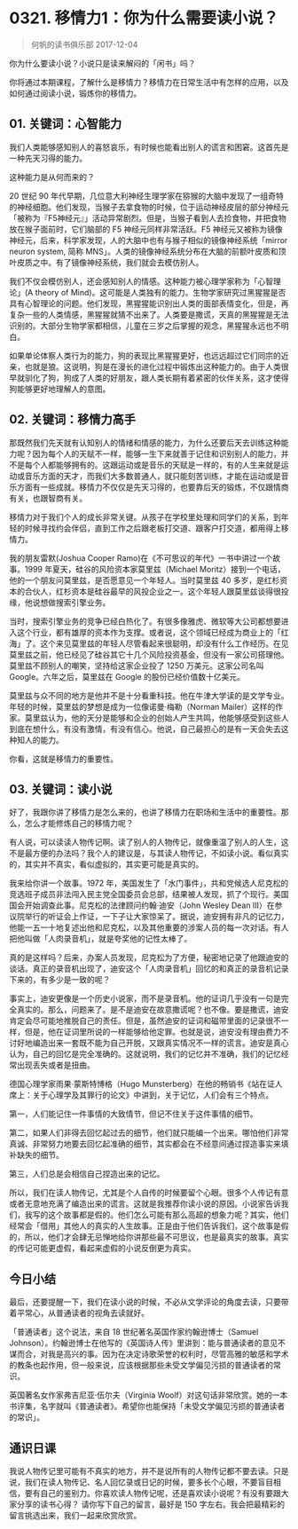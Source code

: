 # 0321. 移情力1：你为什么需要读小说？
> 何帆的读书俱乐部
2017-12-04

你为什么要读小说？小说只是读来解闷的「闲书」吗？

你将通过本期课程，了解什么是移情力？移情力在日常生活中有怎样的应用，以及如何通过阅读小说，锻炼你的移情力。

## 01. 关键词：心智能力

我们人类能够感知别人的喜怒哀乐，有时候也能看出别人的谎言和困窘。这首先是一种先天习得的能力。

这种能力是从何而来的？

20 世纪 90 年代早期，几位意大利神经生理学家在猕猴的大脑中发现了一组奇特的神经细胞。他们发现，当猴子去拿食物的时候，位于运动神经皮层的部分神经元「被称为『F5神经元』」活动异常剧烈。但是，当猴子看到人去捡食物，并把食物放在猴子面前时，它们脑部的 F5 神经元同样非常活跃。F5 神经元又被称为镜像神经元，后来，科学家发现，人的大脑中也有与猴子相似的镜像神经系统「mirror neuron system, 简称 MNS」。人类的镜像神经系统分布在大脑的前额叶皮质和顶叶皮质之中。有了镜像神经系统，我们就会去模仿别人。

我们不仅会模仿别人，还会感知别人的情感。这种能力被心理学家称为「心智理论」(A theory of Mind)。这可能是人类独有的能力。生物学家研究过黑猩猩是否具有心智理论的问题。他们发现，黑猩猩能识别出人类的面部表情变化，但是，再复杂一些的人类情感，黑猩猩就猜不出来了。人类要是撒谎，天真的黑猩猩是无法识别的。大部分生物学家都相信，儿童在三岁之后掌握的观念，黑猩猩永远也不明白。

如果单论体察人类行为的能力，狗的表现比黑猩猩更好，也远远超过它们同宗的近亲，也就是狼。这说明，狗是在漫长的进化过程中锻炼出这种能力的。由于人类很早就驯化了狗，狗成了人类的好朋友，跟人类长期有着紧密的伙伴关系，这才使得狗能够更好地理解人的意图。

## 02. 关键词：移情力高手

那既然我们先天就有认知别人的情绪和情感的能力，为什么还要后天去训练这种能力呢？因为每个人的天赋不一样，能够一生下来就善于记住和识别别人的能力，并不是每个人都能够拥有的。这跟运动或是音乐的天赋是一样的，有的人生来就是运动或音乐方面的天才，而我们大多数普通人，就只能刻苦训练，才能在运动或是音乐方面有一些成就。移情力不仅仅是先天习得的，也要靠后天的锻炼，不仅跟情商有关，也跟智商有关。

移情力对于我们个人的成长非常关键。从孩子在学校里处理和同学们的关系，到年轻的时候寻找约会伴侣，直到工作之后跟老板打交道、跟客户打交道，都用得上移情力。

我的朋友雷默(Joshua Cooper Ramo)在《不可思议的年代》一书中讲过一个故事。1999 年夏天，硅谷的风险资本家莫里兹（Michael Moritz）接到一个电话，他的一个朋友问莫里兹，是否愿意见一个年轻人。当时莫里兹 40 多岁，是红杉资本的合伙人，红杉资本是硅谷最早的风投企业之一。这个年轻人跟莫里兹谈得很投缘，他说想做搜索引擎业务。

当时，搜索引擎业务的竞争已经白热化了。有很多像雅虎、微软等大公司都想要进入这个行业，都有雄厚的资本作为支撑。或者说，这个领域已经成为商业上的「红海」了。这个来见莫里兹的年轻人尽管看起来很聪明，却没有什么工作经历。在见莫里兹之前，他已经见了硅谷其它十几个风险投资基金，但没有一家公司搭理他。莫里兹不顾别人的嘲笑，坚持给这家企业投了 1250 万美元。这家公司名叫 Google。六年之后，莫里兹在 Google 的股份已经价值数十亿美元。

莫里兹与众不同的地方是他并不是十分看重科技。他在牛津大学读的是文学专业。年轻的时候，莫里兹的梦想是成为一位像诺曼·梅勒（Norman Mailer）这样的作家。莫里兹认为，他的天分是能够和企业的创始人产生共鸣，他能够感受到这些人到底在想什么，有没有激情，有没有信心。他说，自己最担心的是有一天会失去这种知人的能力。

你看，这就是移情力的重要性。

## 03. 关键词：读小说

好了，我跟你讲了移情力是怎么来的，也讲了移情力在职场和生活中的重要性。那么，怎么才能修炼自己的移情力呢？

有人说，可以读读人物传记啊。读了别人的人物传记，就像重温了别人的人生，这不是最方便的办法吗？我个人的建议是，与其读人物传记，不如读小说。看似真实的，其实并不真实，看似虚拟的，其实更可能是真实的。

我来给你讲一个故事。1972 年，美国发生了「水门事件」，共和党候选人尼克松的竞选班子成员非法闯入民主党全国委员会总部，结果被人发现，抓了个现行。美国国会开始调查此事。尼克松的法律顾问约翰·迪安（John Wesley Dean III）在参议院举行的听证会上作证，一下子让大家惊呆了。据说，迪安拥有非凡的记忆力，他能一五一十地复述出他和尼克松，以及其他重要的涉案人员的每一次对话。有人把他叫做「人肉录音机」，就是夸奖他的记性太棒了。

真的是这样吗？后来，办案人员发现，尼克松为了方便，秘密地记录了他跟迪安的谈话。真正的录音机出现了，迪安这个「人肉录音机」回忆的和真正的录音机记录下来的，有多少是一致的呢？

事实上，迪安更像是一个历史小说家，而不是录音机。他的证词几乎没有一句是完全真实的。那么，问题来了。是不是迪安在故意撒谎呢？也不像。要是撒谎，迪安肯定会尽可能地推脱自己的责任。但是，虽然迪安的证词和磁带里面的记录很不一样，但是，他在证词里所说的一样能够给他定罪。也就是说，迪安没有理由费力不讨好地编造出来一套既不能为自己开脱，又跟真实情况不一样的谎言。迪安是真心认为，自己的回忆是完全准确的。这就说明，我们的记忆并不准确，我们的记忆经常出现丢失或者是扭曲。

德国心理学家雨果·蒙斯特博格（Hugo Munsterberg）在他的畅销书《站在证人席上：关于心理学及其罪行的论文》中讲到，关于记忆，人们会有三个特点。

第一，人们能记住一件事情的大致情节，但记不住关于这件事情的细节。

第二，如果人们非得去回忆起过去的细节，他们就只能编一个出来。哪怕他们非常真诚、非常努力地要去回忆起准确的细节，其实都会在不经意间通过捏造事实来填补缺失的细节。

第三，人们总是会相信自己捏造出来的记忆。

所以，我们在读人物传记，尤其是个人自传的时候要留个心眼。很多个人传记有意或者无意地充满了编造出来的谎言。这就是我推荐你读小说的原因。小说家告诉我们，我写的这个故事都是假的。他们怎么可能有那么高超的想象力呢？其实，他们经常会「借用」其他人的真实的人生故事。正是由于他们告诉我们，这个故事是假的，所以，他们才会肆无忌惮地给你讲那些最不可思议，也是最真实的故事。真实的传记可能更虚假，看起来虚假的小说反倒更为真实。

## 今日小结

最后，还要提醒一下，我们在读小说的时候，不必从文学评论的角度去读，只要带着平常心，从普通读者的视角去读就好。

「普通读者」这个说法，来自 18 世纪著名英国作家约翰逊博士（Samuel Johnson）。约翰逊博士在他写的《英国诗人传》里讲到：能与普通读者的意见不谋而合，对我是高兴的事。因为在决定诗歌荣誉的权利时，尽管高雅的敏感和学术的教条也起作用，但一般来说，应该根据那些未受文学偏见污损的普通读者的常识。

英国著名女作家弗吉尼亚·伍尔夫（Virginia Woolf）对这句话非常欣赏。她的一本书评集，名字就叫《普通读者》。希望你也能保持「未受文学偏见污损的普通读者的常识」。

## 通识日课

我说人物传记里可能有不真实的地方，并不是说所有的人物传记都不要去读。只是说，我们在读人物传记、名人回忆录或日记的时候，要多长个心眼，不要盲目相信，要有自己的鉴别力。你喜欢读人物传记呢，还是喜欢读小说呢？有没有要跟大家分享的读书心得？
请你写下自己的留言，最好是 150 字左右。我会把最精彩的留言挑选出来，我们一起来欣赏欣赏。



